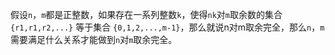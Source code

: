 假设`n`，`m`都是正整数，如果存在一系列整数`k`，使得`nk`对`m`取余数的集合`{r1,r1,r2,...}` 等于集合 `{0,1,2,...,m-1}`，那么就说n对m取余完全，那么`n`，`m`需要满足什么关系才能做到`n`对`m`取余完全。
